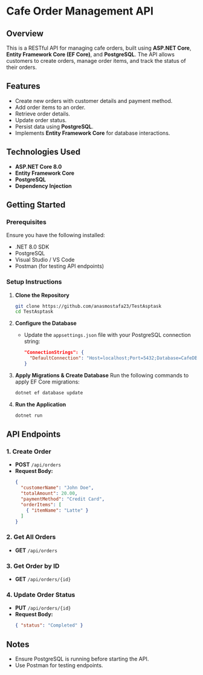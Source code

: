 # Cafe Order Management API

## Overview
This is a RESTful API for managing cafe orders, built using **ASP.NET Core**, **Entity Framework Core (EF Core)**, and **PostgreSQL**. The API allows customers to create orders, manage order items, and track the status of their orders.

## Features
- Create new orders with customer details and payment method.
- Add order items to an order.
- Retrieve order details.
- Update order status.
- Persist data using **PostgreSQL**.
- Implements **Entity Framework Core** for database interactions.

## Technologies Used
- **ASP.NET Core 8.0**
- **Entity Framework Core**
- **PostgreSQL**
- **Dependency Injection**

## Getting Started

### Prerequisites
Ensure you have the following installed:
- .NET 8.0 SDK
- PostgreSQL
- Visual Studio / VS Code
- Postman (for testing API endpoints)

### Setup Instructions
1. **Clone the Repository**
   ```sh
   git clone https://github.com/anasmostafa23/TestAsptask
   cd TestAsptask
   ```

2. **Configure the Database**
   - Update the `appsettings.json` file with your PostgreSQL connection string:
     ```json
     "ConnectionStrings": {
       "DefaultConnection": "Host=localhost;Port=5432;Database=CafeDB;Username=your_user;Password=your_password"
     }
     ```

3. **Apply Migrations & Create Database**
   Run the following commands to apply EF Core migrations:
   ```sh
   dotnet ef database update
   ```

4. **Run the Application**
   ```sh
   dotnet run
   ```



## API Endpoints

### 1. Create Order
- **POST** `/api/orders`
- **Request Body:**
  ```json
  {
    "customerName": "John Doe",
    "totalAmount": 20.00,
    "paymentMethod": "Credit Card",
    "orderItems": [
      { "itemName": "Latte" }
    ]
  }
  ```

### 2. Get All Orders
- **GET** `/api/orders`

### 3. Get Order by ID
- **GET** `/api/orders/{id}`

### 4. Update Order Status
- **PUT** `/api/orders/{id}`
- **Request Body:**
  ```json
  { "status": "Completed" }
  ```


## Notes
- Ensure PostgreSQL is running before starting the API.
- Use Postman for testing endpoints.

